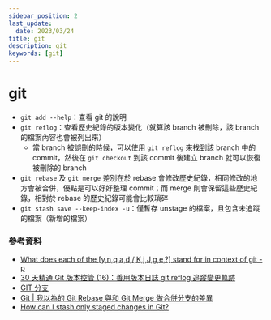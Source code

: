 ```yaml
---
sidebar_position: 2
last_update:
  date: 2023/03/24
title: git
description: git
keywords: [git]
---
```


# git

- `git add --help`：查看 git 的說明
- `git reflog`：查看歷史紀錄的版本變化（就算該 branch 被刪除，該 branch 的檔案內容也會被列出來）
  - 當 branch 被誤刪的時候，可以使用 `git reflog` 來找到該 branch 中的 commit，然後在 `git checkout` 到該 commit 後建立 branch 就可以恢復被刪除的 branch
- `git rebase` 及 `git merge` 差別在於 rebase 會修改歷史紀錄，相同修改的地方會被合併，優點是可以好好整理 commit；而 merge 則會保留這些歷史紀錄，相對於 rebase 的歷史紀錄可能會比較瑣碎
- `git stash save --keep-index -u`：僅暫存 unstage 的檔案，且包含未追蹤的檔案（新增的檔案）

### 參考資料

- [What does each of the [y,n,q,a,d,/,K,j,J,g,e,?] stand for in context of git -p](https://stackoverflow.com/questions/10605405/what-does-each-of-the-y-n-q-a-d-k-j-j-g-e-stand-for-in-context-of-git-p)
- [30 天精通 Git 版本控管 (16)：善用版本日誌 git reflog 追蹤變更軌跡](https://ithelp.ithome.com.tw/articles/10138150)
- [GIT 分支](https://kingofamani.gitbooks.io/git-teach/content/chapter_3_branch/git.html)
- [Git | 我以為的 Git Rebase 與和 Git Merge 做合併分支的差異](https://medium.com/starbugs/git-%E6%88%91%E4%BB%A5%E7%82%BA%E7%9A%84-git-rebase-%E8%88%87%E5%92%8C-git-merge-%E5%81%9A%E5%90%88%E4%BD%B5%E5%88%86%E6%94%AF%E7%9A%84%E5%B7%AE%E7%95%B0-cacd3f45294d)
- [How can I stash only staged changes in Git?](https://stackoverflow.com/questions/14759748/how-can-i-stash-only-staged-changes-in-git)
